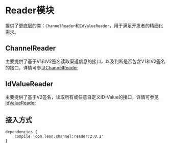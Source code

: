 # Reader模块
提供了更底层的类：`ChannelReader`和`IdValueReader`，用于满足开发者的精细化需求。

## ChannelReader
主要提供了基于V1和V2签名读取渠道信息的接口，以及判断是否包含V1和V2签名的接口，详情可参见[ChannelReader](https://github.com/Tencent/VasDolly/blob/master/reader/src/main/java/com/leon/channel/reader/ChannelReader.java)

## IdValueReader
主要提供了基于V2签名，读取所有或任意自定义ID-Value的接口，详情可参见[IdValueReader](https://github.com/Tencent/VasDolly/blob/master/reader/src/main/java/com/leon/channel/reader/IdValueReader.java)

## 接入方式
```
dependencies {
    compile 'com.leon.channel:reader:2.0.1'
}
```
